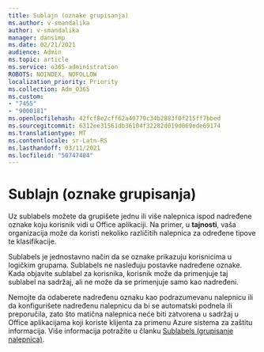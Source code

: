 ```yaml
---
title: Sublajn (oznake grupisanja)
ms.author: v-smandalika
author: v-smandalika
manager: dansimp
ms.date: 02/21/2021
audience: Admin
ms.topic: article
ms.service: o365-administration
ROBOTS: NOINDEX, NOFOLLOW
localization_priority: Priority
ms.collection: Adm_O365
ms.custom:
- "7455"
- "9000181"
ms.openlocfilehash: 42fcf8e2cff62a40770c34b2883f0f215ff7bbed
ms.sourcegitcommit: 6312ee31561db36104f32282d019d069ede69174
ms.translationtype: MT
ms.contentlocale: sr-Latn-RS
ms.lasthandoff: 03/11/2021
ms.locfileid: "50747404"
---
```

# <a name="sublabels-grouping-labels"></a>Sublajn (oznake grupisanja)

Uz sublabels možete da grupišete jednu ili više nalepnica ispod nadređene oznake koju korisnik vidi u Office aplikaciji. Na primer, u **tajnosti**, vaša organizacija može da koristi nekoliko različitih nalepnica za određene tipove te klasifikacije.

Sublabels je jednostavno način da se oznake prikazuju korisnicima u logičkim grupama. Sublabels ne nasleđuju postavke nadređene oznake. Kada objavite sublabel za korisnika, korisnik može da primenjuje taj sublabel na sadržaj, ali ne može da se primenjuje samo kao nadređeni.

Nemojte da odaberete nadređenu oznaku kao podrazumevanu nalepnicu ili da konfigurišete nadređenu nalepnicu da bi se automatski podnela ili preporučila, zato što matična nalepnica neće biti zatvorena u sadržaj u Office aplikacijama koji koriste klijenta za primenu Azure sistema za zaštitu informacija. Više informacija potražite u članku [Sublabels (grupisanje nalepnica)](https://docs.microsoft.com/microsoft-365/compliance/sensitivity-labels).